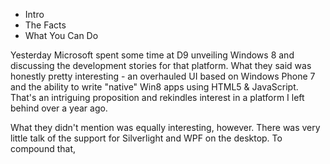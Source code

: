 * Intro
* The Facts
* What You Can Do

Yesterday Microsoft spent some time at D9 unveiling Windows 8 and discussing the development stories for that platform. What they said was honestly pretty interesting - an overhauled UI based on Windows Phone 7 and the ability to write "native" Win8 apps using HTML5 & JavaScript. That's an intriguing proposition and rekindles interest in a platform I left behind over a year ago.

What they didn't mention was equally interesting, however. There was very little talk of the support for Silverlight and WPF on the desktop. To compound that, 